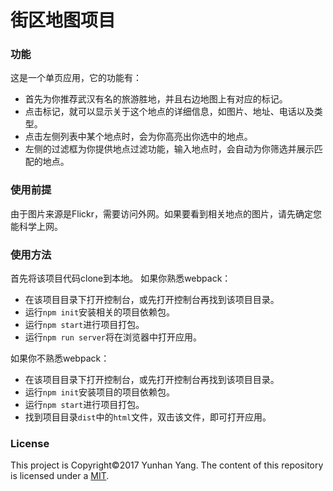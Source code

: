 街区地图项目
=========================
### 功能
这是一个单页应用，它的功能有：
- 首先为你推荐武汉有名的旅游胜地，并且右边地图上有对应的标记。
- 点击标记，就可以显示关于这个地点的详细信息，如图片、地址、电话以及类型。
- 点击左侧列表中某个地点时，会为你高亮出你选中的地点。
- 左侧的过滤框为你提供地点过滤功能，输入地点时，会自动为你筛选并展示匹配的地点。

### 使用前提
由于图片来源是Flickr，需要访问外网。如果要看到相关地点的图片，请先确定您能科学上网。

### 使用方法
首先将该项目代码clone到本地。
如果你熟悉webpack：
- 在该项目目录下打开控制台，或先打开控制台再找到该项目目录。
- 运行`npm init`安装相关的项目依赖包。
- 运行`npm start`进行项目打包。
- 运行`npm run server`将在浏览器中打开应用。

如果你不熟悉webpack：
- 在该项目目录下打开控制台，或先打开控制台再找到该项目目录。
- 运行`npm init`安装项目的项目依赖包。
- 运行`npm start`进行项目打包。
- 找到项目目录`dist`中的`html`文件，双击该文件，即可打开应用。

### License
This project is Copyright©2017 Yunhan Yang. The content of this repository is licensed under a [MIT]().